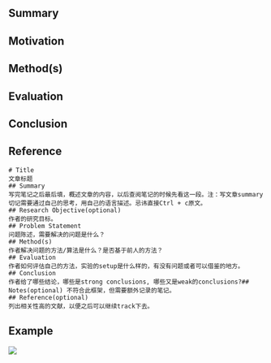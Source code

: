 
## Summary
## Motivation
## Method(s)
## Evaluation
## Conclusion
## Reference

```
# Title
文章标题
## Summary
写完笔记之后最后填，概述文章的内容，以后查阅笔记的时候先看这一段。注：写文章summary切记需要通过自己的思考，用自己的语言描述。忌讳直接Ctrl + c原文。
## Research Objective(optional)
作者的研究目标。
## Problem Statement
问题陈述，需要解决的问题是什么？
## Method(s)
作者解决问题的方法/算法是什么？是否基于前人的方法？
## Evaluation
作者如何评估自己的方法，实验的setup是什么样的，有没有问题或者可以借鉴的地方。
## Conclusion
作者给了哪些结论，哪些是strong conclusions, 哪些又是weak的conclusions?## Notes(optional) 不符合此框架，但需要额外记录的笔记。
## Reference(optional) 
列出相关性高的文献，以便之后可以继续track下去。
```

## Example
![](https://pic4.zhimg.com/80/v2-656b65c906c28f9f6ea6fa9ed7521933_720w.jpg)